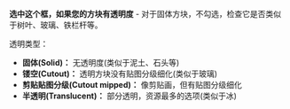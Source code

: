 **选中这个框，如果您的方块有透明度** - 对于固体方块，不勾选，检查它是否类似于树叶、玻璃、铁栏杆等。

透明类型：

* **固体(Solid)：** 无透明度(类似于泥土、石头等)
* **镂空(Cutout)：** 透明方块没有贴图分级细化(类似于玻璃)
* **剪贴贴图分级(Cutout mipped)：** 像剪贴画，但有贴图分级细化
* **半透明(Translucent)：** 部分透明，资源最多的选项(类似于冰)